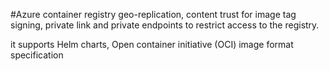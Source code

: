 #Azure container registry
geo-replication, content trust for image tag signing, private link and private endpoints to restrict access to the registry.

it supports Helm charts, Open container initiative (OCI) image format specification
